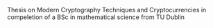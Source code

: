 Thesis on Modern Cryptography Techniques and Cryptocurrencies in compeletion of a BSc in mathematical science from TU Dublin

